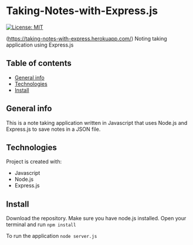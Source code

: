 # Taking-Notes-with-Express.js
[![License: MIT](https://img.shields.io/badge/License-MIT-yellow.svg)](https://opensource.org/licenses/MIT)

(https://taking-notes-with-express.herokuapp.com/)
Noting taking application using Express.js
## Table of contents
* [General info](#general-info)
* [Technologies](#technologies)
* [Install](#install)

## General info
This is a note taking application written in Javascript that uses Node.js and Express.js to save notes in a JSON file.  
	
## Technologies
Project is created with:
* Javascript
* Node.js
* Express.js

## Install
Download the repository. Make sure you have node.js installed. Open your terminal and run
``` npm install ```

To run the application
``` node server.js ```